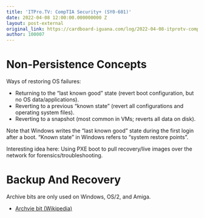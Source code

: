 ```yaml
---
title: 'ITPro.TV: CompTIA Security+ (SY0-601)'
date: 2022-04-08 12:00:00.000000000 Z
layout: post-external
original_link: https://cardboard-iguana.com/log/2022-04-08-itprotv-comptia-security-plus.html
author: 100007
---
```


# Non-Persistence Concepts

Ways of restoring OS failures:

- Returning to the “last known good” state (revert boot configuration, but no OS data/applications).
- Reverting to a previous “known state” (revert all configurations and operating system files).
- Reverting to a snapshot (most common in VMs; reverts all data on disk).

Note that Windows writes the “last known good” state during the first login after a boot. “Known state” in Windows refers to “system restore points”.

Interesting idea here: Using PXE boot to pull recovery/live images over the network for forensics/troubleshooting.

# Backup And Recovery

Archive bits are only used on Windows, OS/2, and Amiga.

- [Archvie bit (Wikipedia)](https://en.wikipedia.org/wiki/Archive_bit)
